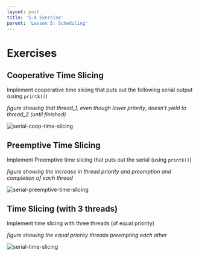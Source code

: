 ```yaml
---
layout: post
title: '5.4 Exercise'
parent: 'Lesson 5: Scheduling'
---
```


# Exercises

## Cooperative Time Slicing

Implement cooperative time slicing that puts out the following serial output (using `printk()`)

*figure showing that thread_1, even though lower priority, doesn't yield to thread_2 (until finished)*

![serial-coop-time-slicing](/images/scheduling/serial-coop-time-slicing.png)


## Preemptive Time Slicing

Implement Preemptive time slicing that puts out the serial (using `printk()`)

*figure showing the increase in thread priority and preemption and completion of each thread*

![serial-preemptive-time-slicing](/images/scheduling/serial-preemptive-time-slicing.png)

## Time Slicing (with 3 threads)

Implement time slicing with three threads (of equal priority)

*figure showing the equal priority threads preempting each other*

![serial-time-slicing](/images/scheduling/serial-time-slicing.png)
